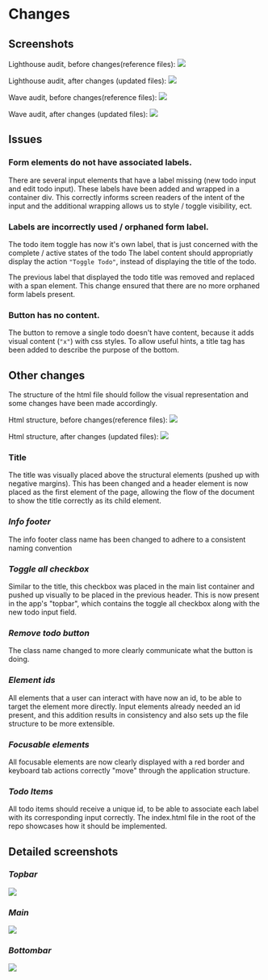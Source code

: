 # Changes

## Screenshots

Lighthouse audit, before changes(reference files):
![](scores_before.png)

Lighthouse audit, after changes (updated files):
![](scores_after.png)

Wave audit, before changes(reference files):
![](wave_before.png)

Wave audit, after changes (updated files):
![](wave_after.png)

## Issues

### **Form elements do not have associated labels.**

There are several input elements that have a label missing (new todo input and edit todo input).
These labels have been added and wrapped in a container div. 
This correctly informs screen readers of the intent of the input and the additional wrapping allows us to style / toggle visibility, ect. 

### **Labels are incorrectly used / orphaned form label.**

The todo item toggle has now it's own label, that is just concerned with the complete / active states of the todo
The label content should appropriatly display the action `"Toggle Todo"`, instead of displaying the title of the todo. 

The previous label that displayed the todo title was removed and replaced with a span element.
This change ensured that there are no more orphaned form labels present.

### **Button has no content.**

The button to remove a single todo doesn't have content, because it adds visual content (`"x"`) with css styles. 
To allow useful hints, a title tag has been added to describe the purpose of the bottom. 

## Other changes

The structure of the html file should follow the visual representation and some changes have been made accordingly. 

Html structure, before changes(reference files):
![](structure_before.png)

Html structure, after changes (updated files):
![](structure_after.png)

### **Title**

The title was visually placed above the structural elements (pushed up with negative margins).
This has been changed and a header element is now placed as the first element of the page, allowing the flow of the document to show the title correctly as its child element. 

### ***Info footer***

The info footer class name has been changed to adhere to a consistent naming convention

### ***Toggle all checkbox***

Similar to the title, this checkbox was placed in the main list container and pushed up visually to be placed in the previous header. This is now present in the app's "topbar", which contains the toggle all checkbox along with the new todo input field. 

### ***Remove todo button***
The class name changed to more clearly communicate what the button is doing.

### ***Element ids***

All elements that a user can interact with have now an id, to be able to target the element more directly. 
Input elements already needed an id present, and this addition results in consistency and also sets up the file structure to be more extensible. 

### ***Focusable elements***

All focusable elements are now clearly displayed with a red border and keyboard tab actions correctly "move" through the application structure.

### ***Todo Items***

All todo items should receive a unique id, to be able to associate each label with its corresponding input correctly.
The index.html file in the root of the repo showcases how it should be implemented. 

## Detailed screenshots

### ***Topbar***

![](structure_topbar.png)

### ***Main***

![](structure_main.png)

### ***Bottombar***

![](structure_bottombar.png)